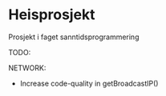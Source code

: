 # Heisprosjekt
Prosjekt i faget sanntidsprogrammering


TODO:

NETWORK:
* Increase code-quality in getBroadcastIP()
